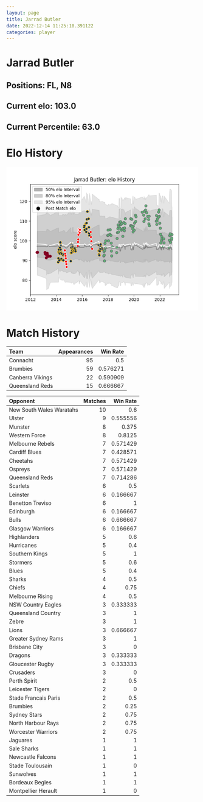 ```yaml
---  
layout: page  
title: Jarrad Butler  
date: 2022-12-14 11:25:10.391122  
categories: player  
---
```

# Jarrad Butler

## Positions: FL, N8

## Current elo: 103.0

## Current Percentile: 63.0

# Elo History


![elo history](history_JarradButler.png)
# Match History


| Team             |   Appearances |   Win Rate |
|:-----------------|--------------:|-----------:|
| Connacht         |            95 |   0.5      |
| Brumbies         |            59 |   0.576271 |
| Canberra Vikings |            22 |   0.590909 |
| Queensland Reds  |            15 |   0.666667 |

| Opponent                 |   Matches |   Win Rate |
|:-------------------------|----------:|-----------:|
| New South Wales Waratahs |        10 |   0.6      |
| Ulster                   |         9 |   0.555556 |
| Munster                  |         8 |   0.375    |
| Western Force            |         8 |   0.8125   |
| Melbourne Rebels         |         7 |   0.571429 |
| Cardiff Blues            |         7 |   0.428571 |
| Cheetahs                 |         7 |   0.571429 |
| Ospreys                  |         7 |   0.571429 |
| Queensland Reds          |         7 |   0.714286 |
| Scarlets                 |         6 |   0.5      |
| Leinster                 |         6 |   0.166667 |
| Benetton Treviso         |         6 |   1        |
| Edinburgh                |         6 |   0.166667 |
| Bulls                    |         6 |   0.666667 |
| Glasgow Warriors         |         6 |   0.166667 |
| Highlanders              |         5 |   0.6      |
| Hurricanes               |         5 |   0.4      |
| Southern Kings           |         5 |   1        |
| Stormers                 |         5 |   0.6      |
| Blues                    |         5 |   0.4      |
| Sharks                   |         4 |   0.5      |
| Chiefs                   |         4 |   0.75     |
| Melbourne Rising         |         4 |   0.5      |
| NSW Country Eagles       |         3 |   0.333333 |
| Queensland Country       |         3 |   1        |
| Zebre                    |         3 |   1        |
| Lions                    |         3 |   0.666667 |
| Greater Sydney Rams      |         3 |   1        |
| Brisbane City            |         3 |   0        |
| Dragons                  |         3 |   0.333333 |
| Gloucester Rugby         |         3 |   0.333333 |
| Crusaders                |         3 |   0        |
| Perth Spirit             |         2 |   0.5      |
| Leicester Tigers         |         2 |   0        |
| Stade Francais Paris     |         2 |   0.5      |
| Brumbies                 |         2 |   0.25     |
| Sydney Stars             |         2 |   0.75     |
| North Harbour Rays       |         2 |   0.75     |
| Worcester Warriors       |         2 |   0.75     |
| Jaguares                 |         1 |   1        |
| Sale Sharks              |         1 |   1        |
| Newcastle Falcons        |         1 |   1        |
| Stade Toulousain         |         1 |   0        |
| Sunwolves                |         1 |   1        |
| Bordeaux Begles          |         1 |   1        |
| Montpellier Herault      |         1 |   0        |